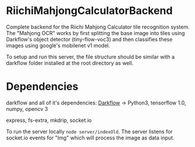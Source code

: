 # RiichiMahjongCalculatorBackend

Complete backend for the Riichi Mahjong Calculator tile recognition system. The "Mahjong OCR" works by first splitting the base image into tiles using
Darkflow's object detector (tiny-flow-voc3) and then classifies these images using google's mobilenet v1 model.



To setup and run this server, the file structure should be similar with
a darkflow folder installed at the root directory as well.


# Dependencies

darkflow and all of it's dependencies:
[Darkflow](https://github.com/thtrieu/darkflow) -> Python3, tensorflow 1.0, numpy, opencv 3

express, fs-extra, mkdrip, socket.io

To run the server locally `node server/indexOld`. The server listens for socket.io events for "Img" which will process the image as data input.
